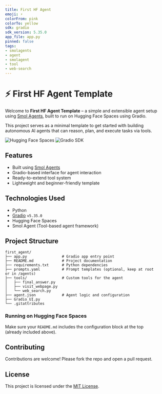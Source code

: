 ```yaml
---
title: First HF Agent
emoji: ⚡
colorFrom: pink
colorTo: yellow
sdk: gradio
sdk_version: 5.35.0
app_file: app.py
pinned: false
tags:
- smolagents
- agent
- smolagent
- tool
- web-search
---
```


# ⚡ First HF Agent Template

Welcome to **First HF Agent Template** – a simple and extensible agent setup using [Smol Agents](https://github.com/smol-ai/smol-agent), built to run on Hugging Face Spaces using Gradio.

This project serves as a minimal template to get started with building autonomous AI agents that can reason, plan, and execute tasks via tools.

![Hugging Face Spaces](https://img.shields.io/badge/HuggingFace-Spaces-blue?logo=huggingface)
![Gradio SDK](https://img.shields.io/badge/Gradio-5.35.0-orange?logo=python)

## Features

- Built using [Smol Agents](https://github.com/smol-ai/smol-agent)
- Gradio-based interface for agent interaction
- Ready-to-extend tool system
- Lightweight and beginner-friendly template

## Technologies Used

- Python
- [Gradio](https://gradio.app) `v5.35.0`
- Hugging Face Spaces
- Smol Agent (Tool-based agent framework)

## Project Structure

```
first_agent/
├── app.py                # Gradio app entry point
├── README.md             # Project documentation
├── requirements.txt      # Python dependencies
├── prompts.yaml          # Prompt templates (optional, keep at root or in /agents)
├── tools/                # Custom tools for the agent
│   ├── final_answer.py
│   ├── visit_webpage.py
│   └── web_search.py
├── agent.json            # Agent logic and configuration
├── Gradio_UI.py
└── .gitattributes
```

### Running on Hugging Face Spaces

Make sure your `README.md` includes the configuration block at the top (already included above).

## Contributing

Contributions are welcome! Please fork the repo and open a pull request.

## License
This project is licensed under the [MIT License](LICENSE).
